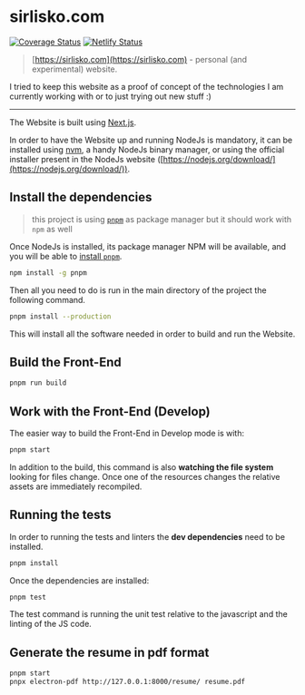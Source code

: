 # sirlisko.com

[![Coverage Status](https://coveralls.io/repos/github/sirLisko/sirlisko.com/badge.svg?branch=master)](https://coveralls.io/github/sirLisko/sirlisko.com?branch=master)
[![Netlify Status](https://api.netlify.com/api/v1/badges/fd6aac84-e915-4db6-aaf1-eb996620da79/deploy-status)](https://app.netlify.com/sites/sirlisko/deploys)

> [https://sirlisko.com](https://sirlisko.com) - personal (and experimental) website.

I tried to keep this website as a proof of concept of the technologies I am currently working with or to just trying out new stuff :)

---

The Website is built using [Next.js](https://nextjs.org/).

In order to have the Website up and running NodeJs is mandatory, it can be installed using [nvm](https://github.com/nvm-sh/nvm), a handy NodeJs binary manager, or using the official installer present in the NodeJs website ([https://nodejs.org/download/](https://nodejs.org/download/)).

## Install the dependencies

> this project is using [`pnpm`](https://pnpm.io/) as package manager but it should work with `npm` as well

Once NodeJs is installed, its package manager NPM will be available, and you will be able to [install `pnpm`](https://pnpm.io/installation).

```bash
npm install -g pnpm
```

Then all you need to do is run in the main directory of the project the following command.

```bash
pnpm install --production
```

This will install all the software needed in order to build and run the Website.

## Build the Front-End

```bash
pnpm run build
```

## Work with the Front-End (Develop)

The easier way to build the Front-End in Develop mode is with:

```bash
pnpm start
```

In addition to the build, this command is also **watching the file system** looking for files change. Once one of the resources changes the relative assets are immediately recompiled.

## Running the tests

In order to running the tests and linters the **dev dependencies** need to be installed.

```bash
pnpm install
```

Once the dependencies are installed:

```bash
pnpm test
```

The test command is running the unit test relative to the javascript and the linting of the JS code.

## Generate the resume in pdf format

```bash
pnpm start
pnpx electron-pdf http://127.0.0.1:8000/resume/ resume.pdf
```

